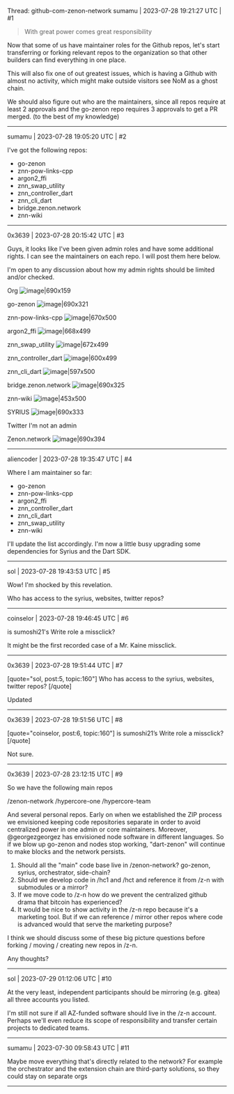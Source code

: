 Thread: github-com-zenon-network
sumamu | 2023-07-28 19:21:27 UTC | #1

> With great power comes great responsibility

Now that some of us have maintainer roles for the Github repos, let's start transferring or forking relevant repos to the organization so that other builders can find everything in one place.

This will also fix one of out greatest issues, which is having a Github with almost no activity, which might make outside visitors see NoM as a ghost chain.

We should also figure out who are the maintainers, since all repos require at least 2 approvals and the go-zenon repo requires 3 approvals to get a PR merged. (to the best of my knowledge)

-------------------------

sumamu | 2023-07-28 19:05:20 UTC | #2

I've got the following repos:
- go-zenon
- znn-pow-links-cpp
- argon2_ffi
- znn_swap_utility
- znn_controller_dart
- znn_cli_dart
- bridge.zenon.network
- znn-wiki

-------------------------

0x3639 | 2023-07-28 20:15:42 UTC | #3

Guys, it looks like I've been given admin roles and have some additional rights.  I can see the maintainers on each repo.  I will post them here below.

I'm open to any discussion about how my admin rights should be limited and/or checked.  

Org
![image|690x159](upload://9Cxiwg4RvwrmNhGMFUMkk1TG8BK.png)

go-zenon
![image|690x321](upload://e8T8ibpyw8FfkQ3UN4Zyt3qK7st.png)

znn-pow-links-cpp
![image|670x500](upload://mBGvCJZlk8mCASUyiF6eMG15ODB.png)

argon2_ffi
![image|668x499](upload://vByKdbHISpYA5eaWfRNmMPxoi96.png)

znn_swap_utility
![image|672x499](upload://wxLdkKwkvk3KznCjF07U84vLQiH.png)

znn_controller_dart
![image|600x499](upload://lwKE3VCx1BYFC0qQyKDHAUO9dT4.png)

znn_cli_dart
![image|597x500](upload://jNaVniVKY2cvXRUdE6FXG987hEB.png)

bridge.zenon.network
![image|690x325](upload://sHN1EGwehO1rnfJ45ByJtNrBKL8.png)

znn-wiki
![image|453x500](upload://kou4HKCul2IQJsJ6G1wTxU1MrF2.png)

SYRIUS
![image|690x333](upload://rcCn3hLuuicFtFJdKjl1ZXLoO5y.png)

Twitter
I'm not an admin

Zenon.network
![image|690x394](upload://bjfLcOTwgbkdtT0lAYHYDTw93kl.png)

-------------------------

aliencoder | 2023-07-28 19:35:47 UTC | #4

Where I am maintainer so far:

* go-zenon
* znn-pow-links-cpp
* argon2_ffi
* znn_controller_dart
* znn_cli_dart
* znn_swap_utility
* znn-wiki

I'll update the list accordingly. I'm now a little busy upgrading some dependencies for Syrius and the Dart SDK.

-------------------------

sol | 2023-07-28 19:43:53 UTC | #5

Wow! I'm shocked by this revelation.

Who has access to the syrius, websites, twitter repos?

-------------------------

coinselor | 2023-07-28 19:46:45 UTC | #6

is sumoshi21's Write role a missclick? 

It might be the first recorded case of a Mr. Kaine missclick.

-------------------------

0x3639 | 2023-07-28 19:51:44 UTC | #7

[quote="sol, post:5, topic:160"]
Who has access to the syrius, websites, twitter repos?
[/quote]

Updated

-------------------------

0x3639 | 2023-07-28 19:51:56 UTC | #8

[quote="coinselor, post:6, topic:160"]
is sumoshi21’s Write role a missclick?
[/quote]

Not sure.

-------------------------

0x3639 | 2023-07-28 23:12:15 UTC | #9

So we have the following main repos

/zenon-network
/hypercore-one
/hypercore-team

And several personal repos.  Early on when we established the ZIP process we envisioned keeping code repositories separate in order to avoid centralized power in one admin or core maintainers.  Moreover, @georgezgeorgez has envisioned node software in different languages.  So if we blow up go-zenon and nodes stop working, "dart-zenon" will continue to make blocks and the network persists.  

1) Should all the "main" code base live in /zenon-network? go-zenon, syrius, orchestrator, side-chain?
2) Should we develop code in /hc1 and /hct and reference it from /z-n with submodules or a mirror? 
3) If we move code to /z-n how do we prevent the centralized github drama that bitcoin has experienced?
4) It would be nice to show activity in the /z-n repo because it's a marketing tool.  But if we can reference / mirror other repos where code is advanced would that serve the marketing purpose?

I think we should discuss some of these big picture questions before forking / moving / creating new repos in /z-n.

Any thoughts?

-------------------------

sol | 2023-07-29 01:12:06 UTC | #10

At the very least, independent participants should be mirroring (e.g. gitea) all three accounts you listed.

I'm still not sure if all AZ-funded software should live in the /z-n account. 
Perhaps we'll even reduce its scope of responsibility and transfer certain projects to dedicated teams.

-------------------------

sumamu | 2023-07-30 09:58:43 UTC | #11

Maybe move everything that's directly related to the network?
For example the orchestrator and the extension chain are third-party solutions, so they could stay on separate orgs

-------------------------

